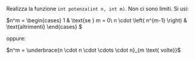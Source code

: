 Realizza la funzione `int potenza(int n, int m)`. Non ci sono limiti.
Si usi:

$n^m = \begin{cases}
  1                             & \text{se } m = 0\\
  n \cdot \left( n^{m-1} \right)  & \text{altrimenti}
\end{cases}
$

oppure:

$n^m = \underbrace{n \cdot n \cdot \cdots \cdot n}_{m \text{ volte}}$
